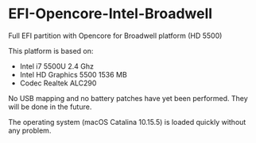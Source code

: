# EFI-Opencore-Intel-Broadwell
Full EFI partition with Opencore for Broadwell platform (HD 5500)

This platform is based on:
- Intel i7 5500U 2.4 Ghz
- Intel HD Graphics 5500 1536 MB
- Codec Realtek ALC290

No USB mapping and no battery patches have yet been performed. They will be done in the future.

The operating system (macOS Catalina 10.15.5) is loaded quickly without any problem. 
